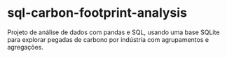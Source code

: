 # sql-carbon-footprint-analysis
 Projeto de análise de dados com pandas e SQL, usando uma base SQLite para explorar pegadas de carbono por indústria com agrupamentos e agregações.
